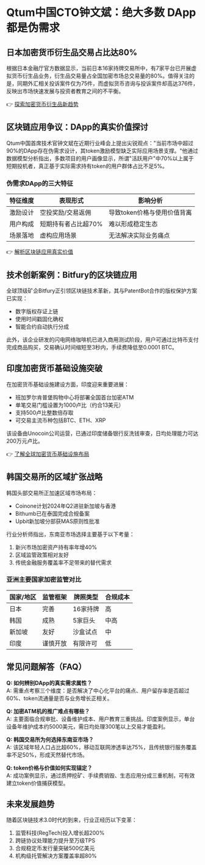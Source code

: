 # Qtum中国CTO钟文斌：绝大多数 DApp都是伪需求

## 日本加密货币衍生品交易占比达80%

根据日本金融厅官方数据显示，当前日本16家持牌交易所中，有7家平台已开展虚拟货币衍生品业务，衍生品交易量占全国加密市场总交易量的80%。值得关注的是，同期外汇相关投诉案件仅为75件，而虚拟货币咨询与投诉案件却高达376件，反映出市场快速发展与投资者教育之间的不平衡。

👉 [探索加密货币衍生品新趋势](https://bit.ly/okx_welcome)

## 区块链应用争议：DApp的真实价值探讨

Qtum中国首席技术官钟文斌在近期行业峰会上提出尖锐观点："当前市场中超过90%的DApp存在伪需求设计，其token激励模型缺乏实际应用场景支撑。"他通过数据模型分析指出，多数项目的用户画像显示，所谓"活跃用户"中70%以上属于短期投机者，真正基于实际需求持有token的用户群体占比不足5%。

### 伪需求DApp的三大特征
| 特征维度 | 表现形式 | 影响分析 |
|---------|---------|---------|
| 激励设计 | 空投奖励/交易返佣 | 导致token价格与使用价值背离 |
| 用户构成 | 短期持有者占比超70% | 难以形成稳定生态 |
| 场景落地 | 虚构应用场景 | 无法解决实际业务痛点 |

👉 [解析区块链应用真实价值](https://bit.ly/okx_welcome)

## 技术创新案例：Bitfury的区块链应用

全球顶级矿企Bitfury正引领区块链技术革新，其与PatentBot合作的版权保护方案已实现：
- 数字版权存证上链
- 使用时间戳固化确权
- 智能合约自动执行分成

此外，该企业研发的闪电网络咖啡机已进入商用测试阶段，用户可通过比特币支付完成商品购买，交易确认时间缩短至3秒内，手续费降低至0.0001 BTC。

## 印度加密货币基础设施突破

在加密货币基础设施建设方面，印度迎来重要进展：
- 班加罗尔肯普堡购物中心将部署全国首台加密ATM
- 单笔交易门槛设置为1000卢比（约合13美元）
- 支持500卢比整数倍存取
- 可交易主流币种包括BTC、ETH、XRP

该设备由Unocoin公司运营，已通过印度储备银行反洗钱审查，日均处理能力可达200万元卢比。

👉 [了解全球加密货币基础设施布局](https://bit.ly/okx_welcome)

## 韩国交易所的区域扩张战略

韩国头部交易所正加速区域市场布局：
- Coinone计划2024年Q2进驻新加坡与香港
- Bithumb已在泰国完成合规备案
- Upbit新加坡分部获MAS原则性批准

行业分析师指出，东南亚市场选择主要基于以下考量：
1. 新兴市场加密资产持有率年增40%
2. 区域监管政策相对友好
3. 传统金融服务覆盖率不足带来的替代需求

### 亚洲主要国家加密监管对比
| 国家/地区 | 监管框架 | 牌照类型 | 合规成本 |
|----------|---------|---------|---------|
| 日本     | 完善     | 16家持牌 | 高       |
| 韩国     | 成熟     | 5家巨头  | 中高     |
| 新加坡   | 友好     | 沙盒试点 | 中       |
| 印度     | 谨慎开放 | 有限许可 | 低       |

## 常见问题解答（FAQ）

**Q: 如何辨别DApp的真实需求属性？**  
A: 需重点考察三个维度：是否解决了中心化平台的痛点、用户留存率是否超过60%、token流通量是否与业务增长正相关。

**Q: 加密ATM机的推广难点有哪些？**  
A: 主要面临合规审批、设备维护成本、用户教育三重挑战。印度案例显示，单台设备年维护成本约5000美元，需日均处理300笔以上交易才能盈利。

**Q: 韩国交易所为何选择东南亚市场？**  
A: 该区域年轻人口占比超60%，移动互联网渗透率达75%，且传统银行服务覆盖率不足50%，形成天然替代市场。

**Q: token价格与价值如何实现锚定？**  
A: 成功案例显示，通过质押挖矿、手续费销毁、生态应用分成三重机制，可有效建立token价值捕获模型。

## 未来发展趋势

随着区块链技术3.0时代的到来，行业正经历以下变革：
1. 监管科技(RegTech)投入增长超200%
2. 跨链协议处理能力提升至万级TPS
3. 合规稳定币发行量突破500亿美元
4. 机构级托管解决方案覆盖率超80%
